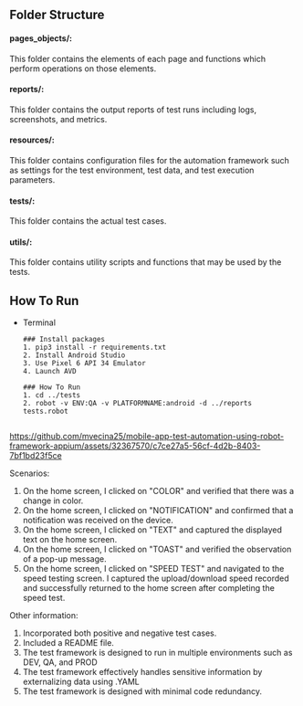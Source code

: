## Folder Structure
#### pages_objects/:
This folder contains the elements of each page and functions which perform operations on those elements.
#### reports/:
This folder contains the output reports of test runs including logs, screenshots, and metrics.
#### resources/:
This folder contains configuration files for the automation framework such as settings for the test environment, test data, and test execution parameters.
#### tests/:
This folder contains the actual test cases.
#### utils/:
This folder contains utility scripts and functions that may be used by the tests.

## How To Run
* Terminal
    ```
    ### Install packages
    1. pip3 install -r requirements.txt
    2. Install Android Studio
    3. Use Pixel 6 API 34 Emulator
    4. Launch AVD

    ### How To Run
    1. cd ../tests
    2. robot -v ENV:QA -v PLATFORMNAME:android -d ../reports tests.robot


https://github.com/mvecina25/mobile-app-test-automation-using-robot-framework-appium/assets/32367570/c7ce27a5-56cf-4d2b-8403-7bf1bd23f5ce

Scenarios:
1. On the home screen, I clicked on "COLOR" and verified that there was a change in color.
2. On the home screen, I clicked on "NOTIFICATION" and confirmed that a notification was received on the device.
3. On the home screen, I clicked on "TEXT" and captured the displayed text on the home screen.
4. On the home screen, I clicked on "TOAST" and verified the observation of a pop-up message.
5. On the home screen, I clicked on "SPEED TEST" and navigated to the speed testing screen. I captured the upload/download speed recorded and successfully returned to the home screen after completing the speed test.

Other information:
1. Incorporated both positive and negative test cases.
2. Included a README file.
3. The test framework is designed to run in multiple environments such as DEV, QA, and PROD
4. The test framework effectively handles sensitive information by externalizing data using .YAML
5. The test framework is designed with minimal code redundancy.
